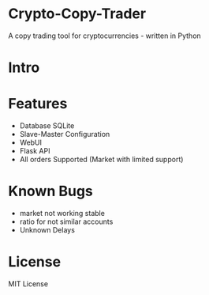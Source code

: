 # Crypto-Copy-Trader
A copy trading tool for cryptocurrencies - written in Python


# Intro

# Features
- Database SQLite
- Slave-Master Configuration
- WebUI
- Flask API
- All orders Supported (Market with limited support)


# Known Bugs
- market not working stable
- ratio for not similar accounts 
- Unknown Delays

# License
MIT License
